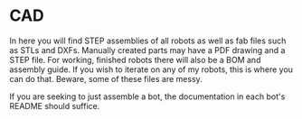 # CAD
In here you will find STEP assemblies of all robots as well as fab files such as STLs and DXFs. Manually created parts may have a PDF drawing and a STEP file. For working, finished robots there will also be a BOM and assembly guide. If you wish to iterate on any of my robots, this is where you can do that. Beware, some of these files are messy.

If you are seeking to just assemble a bot, the documentation in each bot's README should suffice.
